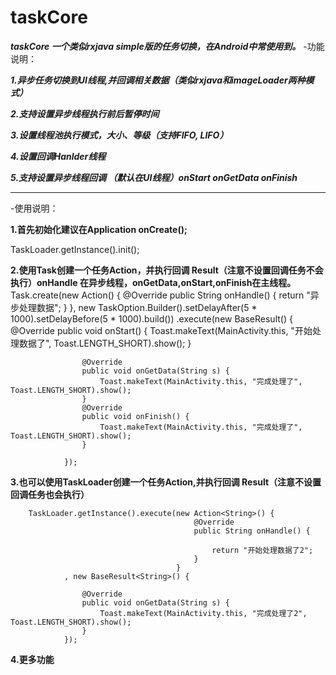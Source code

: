 
taskCore
==
***taskCore 一个类似rxjava simple版的任务切换，在Android中常使用到。***
-功能说明：

***1.异步任务切换到UI线程,并回调相关数据（类似rxjava和imageLoader两种模式）***

***2.支持设置异步线程执行前后暂停时间***

***3.设置线程池执行模式，大小、等级（支持FIFO, LIFO）***

***4.设置回调Hanlder线程***

***5.支持设置异步线程回调 （默认在UI线程）onStart onGetData onFinish***

- - -
-使用说明：

**1.首先初始化建议在Application onCreate();**

TaskLoader.getInstance().init();

**2.使用Task创建一个任务Action，并执行回调 Result（注意不设置回调任务不会执行）onHandle 在异步线程，onGetData,onStart,onFinish在主线程。**
        Task.create(new Action<String>() {
            @Override
            public String onHandle() {
                return "异步处理数据";
            }
        }, new TaskOption.Builder().setDelayAfter(5 * 1000).setDelayBefore(5 * 1000).build())
                .execute(new BaseResult<String>() {
                    @Override
                    public void onStart() {
                        Toast.makeText(MainActivity.this, "开始处理数据了", Toast.LENGTH_SHORT).show();
                    }

                    @Override
                    public void onGetData(String s) {
                        Toast.makeText(MainActivity.this, "完成处理了", Toast.LENGTH_SHORT).show();
                    }
					@Override
                    public void onFinish() {
                        Toast.makeText(MainActivity.this, "完成处理了", Toast.LENGTH_SHORT).show();
                    }

                });

				
**3.也可以使用TaskLoader创建一个任务Action,并执行回调 Result（注意不设置回调任务也会执行）**		

        TaskLoader.getInstance().execute(new Action<String>() {
                                             @Override
                                             public String onHandle() {

                                                 return "开始处理数据了2";
                                             }
                                         }
                , new BaseResult<String>() {

                    @Override
                    public void onGetData(String s) {
                        Toast.makeText(MainActivity.this, "完成处理了2", Toast.LENGTH_SHORT).show();
                    }
                });

**4.更多功能**		
